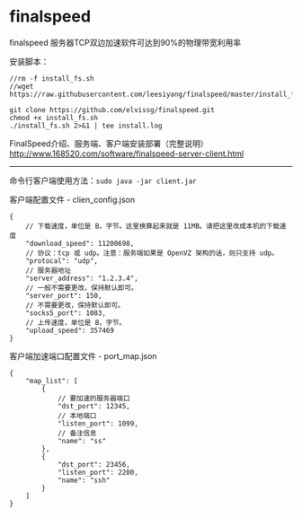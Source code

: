 # finalspeed
finalspeed
服务器TCP双边加速软件可达到90%的物理带宽利用率


安装脚本：

    //rm -f install_fs.sh
    //wget https://raw.githubusercontent.com/leesiyang/finalspeed/master/install_fs.sh
    
    git clone https://github.com/elvissg/finalspeed.git
    chmod +x install_fs.sh
    ./install_fs.sh 2>&1 | tee install.log


FinalSpeed介绍、服务端、客户端安装部署（完整说明）
http://www.168520.com/software/finalspeed-server-client.html


---


命令行客户端使用方法：`sudo java -jar client.jar`

客户端配置文件 - clien_config.json
```
{
    // 下载速度，单位是 B，字节。这里换算起来就是 11MB。请把这里改成本机的下载速度
    "download_speed": 11200698, 
    // 协议：tcp 或 udp。注意：服务端如果是 OpenVZ 架构的话，则只支持 udp。
    "protocal": "udp", 
    // 服务器地址
    "server_address": "1.2.3.4", 
    // 一般不需要更改，保持默认即可。
    "server_port": 150, 
    // 不需要更改，保持默认即可。
    "socks5_port": 1083, 
    // 上传速度，单位是 B，字节。
    "upload_speed": 357469
}
```

客户端加速端口配置文件 - port_map.json
```
{
    "map_list": [
        {
            // 要加速的服务器端口
            "dst_port": 12345, 
            // 本地端口
            "listen_port": 1099, 
            // 备注信息
            "name": "ss"
        }, 
        {
            "dst_port": 23456, 
            "listen_port": 2200, 
            "name": "ssh"
        }
    ]
}
```

